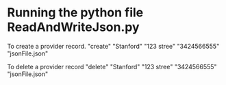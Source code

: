 # Running the python file ReadAndWriteJson.py

To create a provider record.
"create" "Stanford" "123 stree" "3424566555" "jsonFile.json"

To delete a provider record
"delete" "Stanford" "123 stree" "3424566555" "jsonFile.json"
